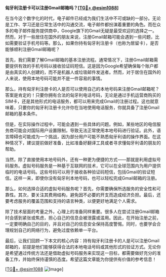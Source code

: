 **匈牙利注册卡可以注册Gmail邮箱吗？[[TG💪+ @esim1088](https://t.me/s/esim1088)]**

在当今这个数字化的时代，电子邮件已经成为我们生活中不可或缺的一部分。无论是工作、学习还是日常生活中的沟通交流，电子邮件都扮演着重要的角色。而在众多的电子邮件服务提供商中，Google旗下的Gmail无疑是最受欢迎的选择之一。然而，对于一些居住在国外的朋友来说，注册Gmail邮箱可能会遇到一些问题，比如需要验证手机号码等。那么，如果你持有匈牙利注册卡（也称为居留卡），是否能够顺利注册Gmail邮箱呢？

首先，我们需要了解Gmail邮箱的基本注册流程。通常情况下，注册Gmail邮箱需要提供有效的手机号码以接收验证码短信。这是因为Google希望确保每个账户都是由真实的人创建的，而不是机器人或垃圾邮件发送者。然而，对于居住在国外的人来说，使用本地号码可能并不是一件容易的事情。

那么，持有匈牙利注册卡的人是否可以使用自己的本地号码来注册Gmail邮箱呢？答案是肯定的！只要你拥有合法的匈牙利电话号码，无论是通过手机运营商购买的SIM卡，还是其他形式的电话服务，都可以用来完成Gmail的注册过程。这也就意味着，只要你的匈牙利注册卡允许你在当地使用电话服务，你就具备了注册Gmail邮箱的基本条件。

但是，在实际操作过程中，可能会遇到一些具体的问题。例如，某些地区的电信服务商可能会对国际用户设置限制，导致无法正常使用本地号码进行验证。此外，语言障碍也可能成为一个挑战，因为部分用户可能不熟悉匈牙利语的操作界面。在这种情况下，建议提前做好准备，比如准备好翻译工具或者寻求懂匈牙利语的朋友的帮助。

当然，除了直接使用本地号码外，还有一种更为便捷的方式——那就是利用虚拟号码服务。虚拟号码服务是一种基于互联网的技术，它可以在全球范围内为用户提供临时的电话号码。这些号码可以用于接收各种验证码短信，包括Gmail的验证短信。这样一来，即使你没有匈牙利本地号码，也可以轻松完成Gmail邮箱的注册。

那么，如何选择合适的虚拟号码服务呢？首先，你需要确保所选服务的安全性和可靠性。其次，要关注其费用结构，避免因不必要的开支而造成经济负担。最后，还要考虑服务的覆盖范围和支持的语言种类，以便更好地满足个人需求。

除了技术层面的考量之外，心理上的准备同样重要。很多人在尝试注册Gmail邮箱时会感到紧张或焦虑，担心自己的信息会被泄露或滥用。因此，在开始注册之前，一定要明确自己的目的，并且对自己的信息安全保持高度警惕。同时，也要学会合理规划自己的网络行为，避免过度依赖单一平台。

最后，让我们回顾一下本文的核心内容：持有匈牙利注册卡的人是可以注册Gmail邮箱的，前提是他们能够获得合法的本地电话号码或其他形式的验证方式。无论你是希望通过传统方法还是借助虚拟号码服务来实现这一目标，都需要做好充分的准备工作，并始终保持谨慎的态度。希望这篇文章能为你提供有价值的参考信息！

[[TG💪+ @esim1088](https://t.me/s/esim1088) ![Image](https://i.postimg.cc/4NQfJmqS/Snipaste-2025-05-13-00-14-12.png)]